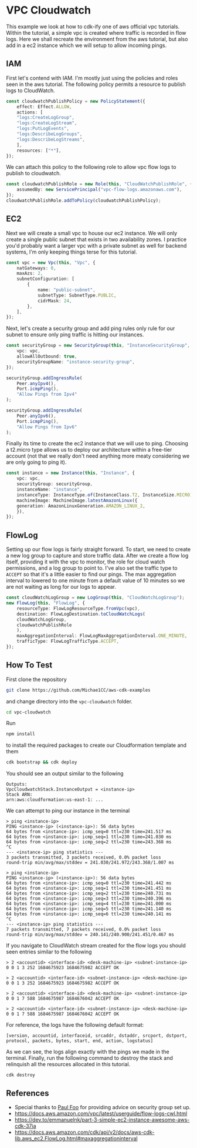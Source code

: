 # VPC Cloudwatch

This example we look at how to cdk-ify one of aws official vpc tutorials. Within the tutorial, a simple vpc is created where traffic is recorded in flow logs. Here we shall recreate the environment from the aws tutorial, but also add in a ec2 instance which we will setup to allow incoming pings.

## IAM

First let's contend with IAM. I'm mostly just using the policies and roles seen in the aws tutorial. The following policy permits a resource to publish logs to CloudWatch.

```typescript
const cloudwatchPublishPolicy = new PolicyStatement({
    effect: Effect.ALLOW,
    actions: [
    "logs:CreateLogGroup",
    "logs:CreateLogStream",
    "logs:PutLogEvents",
    "logs:DescribeLogGroups",
    "logs:DescribeLogStreams",
    ],
    resources: ["*"],
});
```

We can attach this policy to the following role to allow vpc flow logs to publish to cloudwatch.

```typescript
const cloudwatchPublishRole = new Role(this, "CloudWatchPublishRole", {
    assumedBy: new ServicePrincipal("vpc-flow-logs.amazonaws.com"),
});
cloudwatchPublishRole.addToPolicy(cloudwatchPublishPolicy);
```

## EC2

Next we will create a small vpc to house our ec2 instance. We will only create a single public subnet that exists in two availability zones. I practice you'd probably want a larger vpc with a private subnet as well for backend systems, I'm only keeping things terse for this tutorial.

```typescript
const vpc = new Vpc(this, "Vpc", {
    natGateways: 0,
    maxAzs: 2,
    subnetConfiguration: [
        {
            name: "public-subnet",
            subnetType: SubnetType.PUBLIC,
            cidrMask: 24,
        },
    ],
});
```

Next, let's create a security group and add ping rules only rule for our subnet to ensure only ping traffic is hitting our instances.

```typescript
const securityGroup = new SecurityGroup(this, "InstanceSecurityGroup", {
    vpc: vpc,
    allowAllOutbound: true,
    securityGroupName: "instance-security-group",
});

securityGroup.addIngressRule(
    Peer.anyIpv4(),
    Port.icmpPing(),
    "Allow Pings from Ipv4"
);

securityGroup.addIngressRule(
    Peer.anyIpv6(),
    Port.icmpPing(),
    "Allow Pings from Ipv6"
);
```

Finally its time to create the ec2 instance that we will use to ping. Choosing a t2.micro type allows us to deploy our architecture within a free-tier account (not that we really don't need anything more meaty considering we are only going to ping it).

```typescript
const instance = new Instance(this, "Instance", {
    vpc: vpc,
    securityGroup: securityGroup,
    instanceName: "instance",
    instanceType: InstanceType.of(InstanceClass.T2, InstanceSize.MICRO),
    machineImage: MachineImage.latestAmazonLinux({
    generation: AmazonLinuxGeneration.AMAZON_LINUX_2,
    }),
});
```

## FlowLog

Setting up our flow logs is fairly straight forward. To start, we need to create a new log group to capture and store traffic data. After we create a flow log itself, providing it with the vpc to monitor, the role for cloud watch permissions, and a log group to point to. I've also set the traffic type to `ACCEPT` so that it's a little easier to find our pings. The max aggregation interval to lowered to one minute from a default value of 10 minutes so we are not waiting as long for our logs to appear.

```typescript
const cloudWatchLogGroup = new LogGroup(this, "CloudWatchLogGroup");
new FlowLog(this, "FlowLog", {
    resourceType: FlowLogResourceType.fromVpc(vpc),
    destination: FlowLogDestination.toCloudWatchLogs(
    cloudWatchLogGroup,
    cloudwatchPublishRole
    ),
    maxAggregationInterval: FlowLogMaxAggregationInterval.ONE_MINUTE,
    trafficType: FlowLogTrafficType.ACCEPT,
});
```

## How To Test

First clone the repository

```bash
git clone https://github.com/Michae1CC/aws-cdk-examples
```

and change directory into the `vpc-cloudwatch` folder.

```bash
cd vpc-cloudwatch
```

Run

```bash
npm install
```

to install the required packages to create our Cloudformation template and them

```bash
cdk bootstrap && cdk deploy
```

You should see an output similar to the following

```
Outputs:
VpcCloudwatchStack.InstanceOutput = <instance-ip>
Stack ARN:
arn:aws:cloudformation:us-east-1: ...
```

We can attempt to ping our instance in the terminal

```
> ping <instance-ip>
PING <instance-ip> (<instance-ip>): 56 data bytes
64 bytes from <instance-ip>: icmp_seq=0 ttl=230 time=241.517 ms
64 bytes from <instance-ip>: icmp_seq=1 ttl=230 time=241.030 ms
64 bytes from <instance-ip>: icmp_seq=2 ttl=230 time=243.368 ms
^C
--- <instance-ip> ping statistics ---
3 packets transmitted, 3 packets received, 0.0% packet loss
round-trip min/avg/max/stddev = 241.030/241.972/243.368/1.007 ms

> ping <instance-ip>
PING <instance-ip> (<instance-ip>): 56 data bytes
64 bytes from <instance-ip>: icmp_seq=0 ttl=230 time=241.442 ms
64 bytes from <instance-ip>: icmp_seq=1 ttl=230 time=241.451 ms
64 bytes from <instance-ip>: icmp_seq=2 ttl=230 time=240.731 ms
64 bytes from <instance-ip>: icmp_seq=3 ttl=230 time=240.396 ms
64 bytes from <instance-ip>: icmp_seq=4 ttl=230 time=241.000 ms
64 bytes from <instance-ip>: icmp_seq=5 ttl=230 time=241.140 ms
64 bytes from <instance-ip>: icmp_seq=6 ttl=230 time=240.141 ms
^C
--- <instance-ip> ping statistics ---
7 packets transmitted, 7 packets received, 0.0% packet loss
round-trip min/avg/max/stddev = 240.141/240.900/241.451/0.467 ms
```

If you navigate to CloudWatch stream created for the flow logs you should seen entries similar to the following

```
> 2 <accountid> <interface-id> <desk-machine-ip> <subnet-instance-ip> 0 0 1 3 252 1684675923 1684675982 ACCEPT OK

> 2 <accountid> <interface-id> <subnet-instance-ip> <desk-machine-ip> 0 0 1 3 252 1684675923 1684675982 ACCEPT OK

> 2 <accountid> <interface-id> <desk-machine-ip> <subnet-instance-ip> 0 0 1 7 588 1684675987 1684676042 ACCEPT OK

> 2 <accountid> <interface-id> <subnet-instance-ip> <desk-machine-ip> 0 0 1 7 588 1684675987 1684676042 ACCEPT OK
```

For reference, the logs have the following default format:

```
[version, accountid, interfaceid, srcaddr, dstaddr, srcport, dstport, protocol, packets, bytes, start, end, action, logstatus]
```

As we can see, the logs align exactly with the pings we made in the terminal. Finally, run the following command to destroy the stack and relinquish all the resources allocated in this tutorial.

```
cdk destroy
```

## References

* Special thanks to [Paul Foo](https://www.linkedin.com/in/paul-foo?miniProfileUrn=urn%3Ali%3Afs_miniProfile%3AACoAAB3ApeMB0vFLnjbxnS0wYvi5z-Bjod6gy78&lipi=urn%3Ali%3Apage%3Ad_flagship3_search_srp_all%3BGZPwz0UGTZO%2FynTruzx9TA%3D%3Ds) for providing advice on security group set up.
* <https://docs.aws.amazon.com/vpc/latest/userguide/flow-logs-cwl.html>
* <https://dev.to/emmanuelnk/part-3-simple-ec2-instance-awesome-aws-cdk-37ia> 
* <https://docs.aws.amazon.com/cdk/api/v2/docs/aws-cdk-lib.aws_ec2.FlowLog.html#maxaggregationinterval>